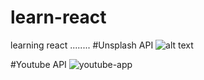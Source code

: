 # learn-react
learning react ........
#Unsplash API
![alt text](https://github.com/iamsmr/learn-react/blob/main/unsplash-api/demo-image.gif)


#Youtube API
![youtube-app](https://github.com/iamsmr/learn-react/blob/main/youtube-api/demo-image.gif)
